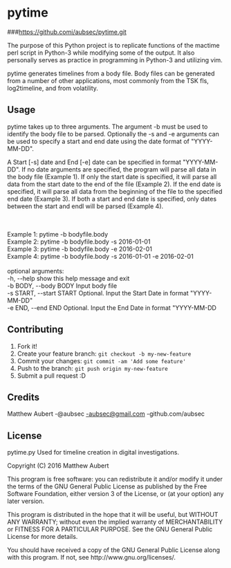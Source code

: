 # pytime
###https://github.comi/aubsec/pytime.git

The purpose of this Python project is to replicate functions of the mactime perl 
script in Python-3 while modifying some of the output.  It also personally serves 
as practice in programming in Python-3 and utilizing vim.

pytime generates timelines from a body file.  Body files can be generated from
a number of other applications, most commonly from the TSK fls, log2timeline,
and from volatility. 


## Usage

<p>pytime takes up to three arguments.  The argument -b must be used to identify
the body file to be parsed.  Optionally the -s and -e arguments can be used to
specify a start and end date using the date format of "YYYY-MM-DD". </p>

<p>A Start [-s] date and End [-e] date can be specified in format "YYYY-MM-DD".  If no
date arguments are specified, the program will parse all data in the body file (Example 1).  
If only the start date is specified, it will parse all data from the start date to the 
end of the file (Example 2).  If the end date is specified, it will parse all data from the 
beginning of the file to the specified end date (Example 3).  If both a start and end date is 
specified, only dates between the start and endl will be parsed (Example 4).
</p>
<br>
<br>Example 1:  pytime -b bodyfile.body
<br>Example 2:  pytime -b bodyfile.body -s 2016-01-01
<br>Example 3:  pytime -b bodyfile.body -e 2016-02-01
<br>Example 4:  pytime -b bodyfile.body -s 2016-01-01 -e 2016-02-01
<br>
<br>optional arguments:
  <br>-h, --help                 show this help message and exit
  <br>-b BODY, --body BODY      Input body file
  <br>-s START, --start START   Optional. Input the Start Date in format "YYYY-MM-DD"
  <br>-e END, --end END             Optional. Input the End Date in format "YYYY-MM-DD

## Contributing

1. Fork it!
2. Create your feature branch: `git checkout -b my-new-feature`
3. Commit your changes: `git commit -am 'Add some feature'`
4. Push to the branch: `git push origin my-new-feature`
5. Submit a pull request :D

## Credits

Matthew Aubert
-@aubsec
-aubsec@gmail.com
-github.com/aubsec

## License

<p>pytime.py Used for timeline creation in digital investigations.</p>
<p>Copyright (C) 2016 Matthew Aubert<p>

<p>This program is free software: you can redistribute it and/or modify
it under the terms of the GNU General Public License as published by
the Free Software Foundation, either version 3 of the License, or
(at your option) any later version.</p>

<p>This program is distributed in the hope that it will be useful,
but WITHOUT ANY WARRANTY; without even the implied warranty of
MERCHANTABILITY or FITNESS FOR A PARTICULAR PURPOSE.  See the
GNU General Public License for more details.</p>

<p>You should have received a copy of the GNU General Public License
along with this program.  If not, see http://www.gnu.org/licenses/.</p>
